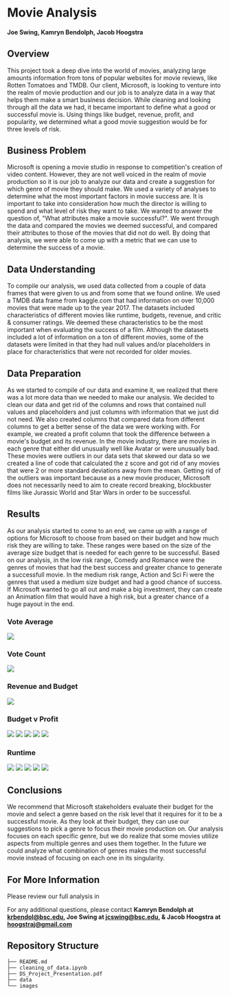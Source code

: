 # Movie Analysis
#### Joe Swing, Kamryn Bendolph, Jacob Hoogstra

## Overview

This project took a deep dive into the world of movies, analyzing large amounts information from tons of popular websites for movie reviews, like Rotten Tomatoes and TMDB. Our client, Microsoft, is looking to venture into the realm of movie production and our job is to analyze data in a way that helps them make a smart business decision. While cleaning and looking through all the data we had, it became important to define what a good or successful movie is. Using things like budget, revenue, profit, and popularity, we determined what a good movie suggestion would be for three levels of risk.  

## Business Problem

Microsoft is opening a movie studio in response to competition's creation of video content. However, they are not well voiced in the realm of movie production so it is our job to analyze our data and create a suggestion for which genre of movie they should make. We used a variety of analyses to determine what the most important factors in movie success are. It is important to take into consideration how much the director is willing to spend and what level of risk they want to take. We wanted to answer the question of, "What attributes make a movie successful?". We went through the data and compared the movies we deemed successful, and compared their attributes to those of the movies that did not do well. By doing that analysis, we were able to come up with a metric that we can use to determine the success of a movie.

## Data Understanding

To compile our analysis, we used data collected from a couple of data frames that were given to us and from some that we found online. We used a TMDB data frame from kaggle.com that had information on over 10,000 movies that were made up to the year 2017. The datasets included characteristics of different movies like runtime, budgets, revenue, and critic & consumer ratings. We deemed these characteristics to be the most important when evaluating the success of a film. Although the datasets included a lot of information on a ton of different movies, some of the datasets were limited in that they had null values and/or placeholders in place for characteristics that were not recorded for older movies.  

## Data Preparation

As we started to compile of our data and examine it, we realized that there was a lot more data than we needed to make our analysis. We decided to clean our data and get rid of the columns and rows that contained null values and placeholders and just columns with information that we just did not need. We also created columns that compared data from different columns to get a better sense of the data we were working with. For example, we created a profit column that took the difference between a movie's budget and its revenue. In the movie industry, there are movies in each genre that either did unusually well like Avatar or were unusually bad. These movies were outliers in our data sets that skewed our data so we created a line of code that calculated the z score and got rid of any movies that were 2 or more standard deviations away from the mean. Getting rid of the outliers was important because as a new movie producer, Microsoft does not necessarily need to aim to create record breaking, blockbuster films like Jurassic World and Star Wars in order to be successful. 

## Results

As our analysis started to come to an end, we came up with a range of options for Microsoft to choose from based on their budget and how much risk they are willing to take. These ranges were based on the size of the average size budget that is needed for each genre to be successful. Based on our analysis, in the low risk range, Comedy and Romance were the genres of movies that had the best success and greater chance to generate a successfull movie. In the medium risk range, Action and Sci Fi were the genres that used a medium size budget and had a good chance of success. If Microsoft wanted to go all out and make a big investment, they can create an Animation film that would have a high risk, but a greater chance of a huge payout in the end. 

### Vote Average
![](images/vote_average.png)
### Vote Count
![](images/vote_count.png)
### Revenue  and Budget

![](images/revandbudgetpergenre.png)

### Budget v Profit 
![](images/budgetvprofitaction.png)
![](images/budgetvprofitanimation.png)
![](images/budgetvprofitcomedy.png)
![](images/budgetvprofitromance.png)
![](images/budgetvprofitscifi.png)
### Runtime
![](images/runtimeaction.png)
![](images/runtimeanimation.png)
![](images/runtimecomedy.png)
![](images/runtimeromance.png)
![](images/runtimescifi.png)


## Conclusions

We recommend that Microsoft stakeholders evaluate their budget for the movie and select a genre based on the risk level that it requires for it to be a successful movie. As they look at their budget, they can use our suggestions to pick a genre to focus their movie production on. Our analysis focuses on each specific genre, but we do realize that some movies utilize aspects from multiple genres and uses them together. In the future we could analyze what combination of genres makes the most successful movie instead of focusing on each one in its singularity.

## For More Information

Please review our full analysis in

For any additional questions, please contact **Kamryn Bendolph at krbendol@bsc.edu, Joe Swing at jcswing@bsc.edu, & Jacob Hoogstra at hoogstraj@gmail.com**

## Repository Structure

```
├── README.md                           
├── cleaning_of_data.ipynb  
├── DS_Project_Presentation.pdf         
├── data                                
└── images                              
```